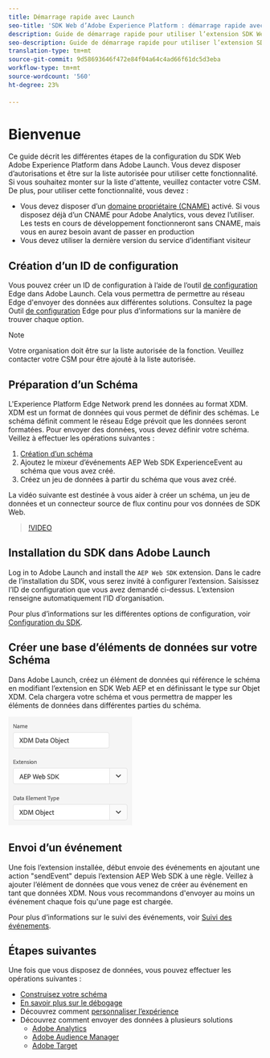 ```yaml
---
title: Démarrage rapide avec Launch
seo-title: 'SDK Web d’Adobe Experience Platform : démarrage rapide avec Launch'
description: Guide de démarrage rapide pour utiliser l’extension SDK Web d’Experience Platform pour la collecte de données
seo-description: Guide de démarrage rapide pour utiliser l’extension SDK Web d’Experience Platform pour la collecte de données
translation-type: tm+mt
source-git-commit: 9d58693646f472e84f04a64c4ad66f61dc5d3eba
workflow-type: tm+mt
source-wordcount: '560'
ht-degree: 23%

---
```



# Bienvenue

Ce guide décrit les différentes étapes de la configuration du SDK Web Adobe Experience Platform dans Adobe Launch. Vous devez disposer d’autorisations et être sur la liste autorisée pour utiliser cette fonctionnalité. Si vous souhaitez monter sur la liste d&#39;attente, veuillez contacter votre CSM. De plus, pour utiliser cette fonctionnalité, vous devez :

- Vous devez disposer d’un [domaine propriétaire (CNAME)](https://docs.adobe.com/content/help/fr-FR/core-services/interface/ec-cookies/cookies-first-party.html) activé. Si vous disposez déjà d’un CNAME pour Adobe Analytics, vous devez l’utiliser. Les tests en cours de développement fonctionneront sans CNAME, mais vous en aurez besoin avant de passer en production
- Vous devez utiliser la dernière version du service d’identifiant visiteur

## Création d’un ID de configuration

Vous pouvez créer un ID de configuration à l’aide de l’outil [de configuration](../fundamentals/edge-configuration.md) Edge dans Adobe Launch. Cela vous permettra de permettre au réseau Edge d&#39;envoyer des données aux différentes solutions. Consultez la page Outil [de configuration](../fundamentals/edge-configuration.md) Edge pour plus d’informations sur la manière de trouver chaque option.

>[!NOTE]
>
>Votre organisation doit être sur la liste autorisée de la fonction. Veuillez contacter votre CSM pour être ajouté à la liste autorisée.

## Préparation d’un Schéma

L&#39;Experience Platform Edge Network prend les données au format XDM. XDM est un format de données qui vous permet de définir des schémas. Le schéma définit comment le réseau Edge prévoit que les données seront formatées. Pour envoyer des données, vous devez définir votre schéma. Veillez à effectuer les opérations suivantes :

1. [Création d’un schéma](../../xdm/tutorials/create-schema-ui.md)
2. Ajoutez le mixeur d’événements AEP Web SDK ExperienceEvent au schéma que vous avez créé.
3. Créez un jeu de données à partir du schéma que vous avez créé.

La vidéo suivante est destinée à vous aider à créer un schéma, un jeu de données et un connecteur source de flux continu pour vos données de SDK Web.

>[!VIDEO](https://video.tv.adobe.com/v/35395?quality=12&learn=on)

## Installation du SDK dans Adobe Launch

Log in to Adobe Launch and install the `AEP Web SDK` extension. Dans le cadre de l’installation du SDK, vous serez invité à configurer l’extension. Saisissez l’ID de configuration que vous avez demandé ci-dessus. L’extension renseigne automatiquement l’ID d’organisation.

Pour plus d’informations sur les différentes options de configuration, voir [Configuration du SDK](../fundamentals/configuring-the-sdk.md).

## Créer une base d’éléments de données sur votre Schéma

Dans Adobe Launch, créez un élément de données qui référence le schéma en modifiant l’extension en SDK Web AEP et en définissant le type sur Objet XDM. Cela chargera votre schéma et vous permettra de mapper les éléments de données dans différentes parties du schéma.

![Elément Date de lancement](../../assets/edge_data_element.png)

## Envoi d’un événement

Une fois l’extension installée, début envoie des événements en ajoutant une action &quot;sendEvent&quot; depuis l’extension AEP Web SDK à une règle. Veillez à ajouter l’élément de données que vous venez de créer au événement en tant que données XDM. Nous vous recommandons d&#39;envoyer au moins un événement chaque fois qu&#39;une page est chargée.

Pour plus d’informations sur le suivi des événements, voir [Suivi des événements](../fundamentals/tracking-events.md).

## Étapes suivantes

Une fois que vous disposez de données, vous pouvez effectuer les opérations suivantes :

- [Construisez votre schéma](https://docs.adobe.com/content/help/fr-FR/experience-platform/xdm/schema/composition.html)
- [En savoir plus sur le débogage](../fundamentals/debugging.md)
- Découvrez comment [personnaliser l’expérience](../fundamentals/rendering-personalization-content.md)
- Découvrez comment envoyer des données à plusieurs solutions
   - [Adobe Analytics](../solution-specific/analytics/analytics-overview.md)
   - [Adobe Audience Manager](../solution-specific/audience-manager/audience-manager-overview.md)
   - [Adobe Target](../solution-specific/target/target-overview.md)
